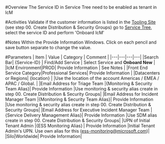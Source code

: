 #Overview
The Service ID in Service Tree need to be enabled as tenant in IcM

#Activities
Validate if the customer information is listed in the [Tooling Site](https://microsoft.sharepoint.com/teams/ManagedServicesTools/Lists/Customers/AllItems.aspx) (see step 00. Create Distribution & Security Groups)
go to [Service Tree](http://aka.ms/servicetree), select the service ID and perform 'Onboard IcM'

#Notes
Within the Provide Information Windows. Click on each pencil and save button separate to change the value.

#Parameters
| Item | Value | Category | Comment |
|---|---|---|---|
|Search Bar| {Service-ID} | Find/Add Service | Select Service and **Onboard New** |
|IcM Environment|PROD| Provide Information | See Notes |
|Front End Service Category|Professional Services| Provide Information |
|​Datacenters or Regions| {location} | |Use the location of the account Americas / EMEA / APAC / Global. |
|Email Address for Triage Team |{Monitoring & Security Team Alias}| Provide Information |Use monitoring & security alias create in step 00. Create Distribution & Security Groups|
|Email Address for Incident Manager Team |{Monitoring & Security Team Alias}| Provide Information |Use monitoring & security alias create in step 00. Create Distribution & Security Groups|
|Email Address for Executive Incident Manager Team |{Service Delivery Management Alias}| Provide Information |Use SDM alias create in step 00. Create Distribution & Security Groups|
|UPN of Initial Tenant Admin |{ESS Monitoring Alias} | Provide Information |Initial Tenant Admin's UPN. Use own alias for this (ess-monitoring@microsoft.com)|
|Silo|Worldwide| Provide Information|

